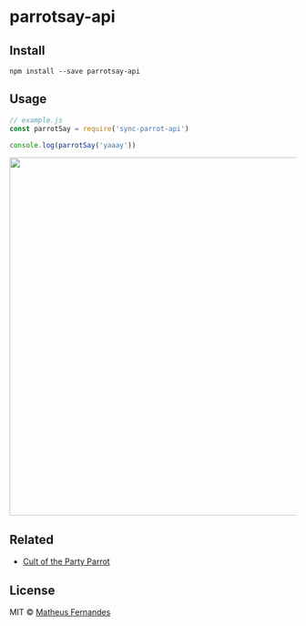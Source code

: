 # parrotsay-api

## Install

```
npm install --save parrotsay-api
```

## Usage

```js
// example.js
const parrotSay = require('sync-parrot-api')

console.log(parrotSay('yaaay'))
```
<img src="example.png" width="629">
<!-- TODO: change it to a GitHub url – see https://git.io/hpm README.md -->

## Related

- [Cult of the Party Parrot](http://cultofthepartyparrot.com/)

## License

MIT © [Matheus Fernandes](http://matheus.top)
